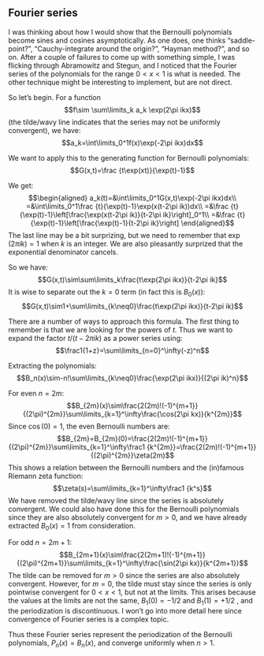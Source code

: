 ## Fourier series

I was thinking about how I would show that the Bernoulli polynomials become sines and cosines asymptotically. As one does, one thinks “saddle-point?”, “Cauchy-integrate around the origin?”, “Hayman method?”, and so on. After a couple of failures to come up with something simple, I was flicking through Abramowitz and Stegun, and I noticed that the Fourier series of the polynomials for the range $0\lt x\lt1$ is what is needed. The other technique might be interesting to implement, but are not direct.

So let’s begin. For a function
$$f\sim \sum\limits_k a_k \exp(2\pi ikx)$$
(the tilde/wavy line indicates that the series may not be uniformly convergent), we have:
$$a_k=\int\limits_0^1f(x)\exp(-2\pi ikx)dx$$

We want to apply this to the generating function for Bernoulli polynomials:
$$G(x,t)=\frac {t\exp(xt)}{\exp(t)-1}$$

We get:
$$\begin{aligned}
a_k(t)=&\int\limits_0^1G(x,t)\exp(-2\pi ikx)dx\\
=&\int\limits_0^1\frac {t}{\exp(t)-1}\exp(x(t-2\pi ik))dx\\
=&\frac {t}{\exp(t)-1}\left[\frac{\exp(x(t-2\pi ik)}{t-2\pi ik}\right]_0^1\\
=&\frac {t}{\exp(t)-1}\left[\frac{\exp(t)-1}{t-2\pi ik}\right]
\end{aligned}$$
The last line may be a bit surprizing, but we need to remember that $\exp(2\pi ik)=1$ when $k$ is an integer. We are also pleasantly surprized that the exponential denominator cancels.

So we have:
$$G(x,t)\sim\sum\limits_k\frac{t\exp(2\pi ikx)}{t-2\pi ik}$$
It is wise to separate out the $k=0$ term (in fact this is $B_0(x)$):
$$G(x,t)\sim1+\sum\limits_{k\neq0}\frac{t\exp(2\pi ikx)}{t-2\pi ik}$$

There are a number of ways to approach this formula. The first thing to remember is that we are looking for the powers of $t$. Thus we want to expand the factor $t/(t-2\pi ik)$ as a power series using:
$$\frac1{1+z}=\sum\limits_{n=0}^\infty(-z)^n$$

Extracting the polynomials:
$$B_n(x)\sim-n!\sum\limits_{k\neq0}\frac{\exp(2\pi ikx)}{(2\pi ik)^n}$$

For even $n=2m$:
$$B_{2m}(x)\sim\frac{2(2m)!(-1)^{m+1}}{(2\pi)^{2m}}\sum\limits_{k=1}^\infty\frac{\cos(2\pi kx)}{k^{2m}}$$
Since $\cos(0)=1$, the even Bernoulli numbers are:
$$B_{2m}=B_{2m}(0)=\frac{2(2m)!(-1)^{m+1}}{(2\pi)^{2m}}\sum\limits_{k=1}^\infty\frac1 {k^{2m}}=\frac{2(2m)!(-1)^{m+1}}{(2\pi)^{2m}}\zeta(2m)$$
This shows a relation between the Bernoulli numbers and the (in)famous Riemann zeta function:
$$\zeta(s)=\sum\limits_{k=1}^\infty\frac1 {k^s}$$
We have removed the tilde/wavy line since the series is absolutely convergent. We could also have done this for the Bernoulli polynomials since they are also absolutely convergent for $m>0$, and we have already extracted $B_0(x)=1$ from consideration.

For odd $n=2m+1$:
$$B_{2m+1}(x)\sim\frac{2(2m+1)!(-1)^{m+1}}{(2\pi)^{2m+1}}\sum\limits_{k=1}^\infty\frac{\sin(2\pi kx)}{k^{2m+1}}$$
The tilde can be removed for $m>0$ since the series are also absolutely convergent. However, for $m=0$, the tilde must stay since the series is only pointwise convergent for $0\lt x\lt1$, but not at the limits. This arises because the values at the limits are not the same, $B_1(0)=-1/2$ and $B_1(1)=+1/2$ , and the periodization is discontinuous. I won’t go into more detail here since convergence of Fourier series is a complex topic.

Thus these Fourier series represent the periodization of the Bernoulli polynomials, $P_n(x)=B_n({x})$, and converge uniformly when $n\gt1$.